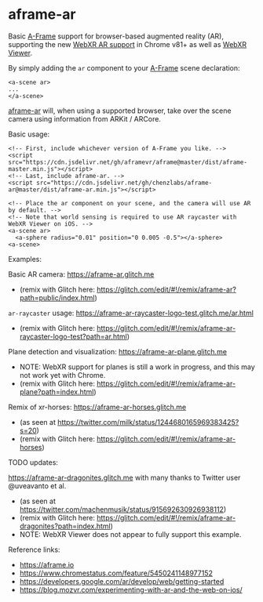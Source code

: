 # aframe-ar
Basic [A-Frame](https://aframe.io) support for browser-based augmented reality (AR), 
supporting the new [WebXR AR support](https://github.com/immersive-web/webxr-ar-module) in Chrome v81+
as well as [WebXR Viewer](https://blog.mozvr.com/experimenting-with-ar-and-the-web-on-ios/).

By simply adding the `ar` component to your [A-Frame](https://aframe.io) scene declaration:

```
<a-scene ar>
...
</a-scene>
```

[aframe-ar](https://github.com/chenzlabs/aframe-ar) will, when using a supported browser, take over the scene camera using information from ARKit / ARCore.

Basic usage:
```
<!-- First, include whichever version of A-Frame you like. -->
<script src="https://cdn.jsdelivr.net/gh/aframevr/aframe@master/dist/aframe-master.min.js"></script>
<!-- Last, include aframe-ar. -->
<script src="https://cdn.jsdelivr.net/gh/chenzlabs/aframe-ar@master/dist/aframe-ar.min.js"></script>

<!-- Place the ar component on your scene, and the camera will use AR by default. -->
<!-- Note that world sensing is required to use AR raycaster with WebXR Viewer on iOS. -->
<a-scene ar>
  <a-sphere radius="0.01" position="0 0.005 -0.5"></a-sphere>
<a-scene>  
```

Examples:

Basic AR camera: https://aframe-ar.glitch.me
- (remix with Glitch here: https://glitch.com/edit/#!/remix/aframe-ar?path=public/index.html)

`ar-raycaster` usage: https://aframe-ar-raycaster-logo-test.glitch.me/ar.html
- (remix with Glitch here: https://glitch.com/edit/#!/remix/aframe-ar-raycaster-logo-test?path=ar.html)

Plane detection and visualization: https://aframe-ar-plane.glitch.me
- NOTE: WebXR support for planes is still a work in progress, and this may not work yet with Chrome.
- (remix with Glitch here: https://glitch.com/edit/#!/remix/aframe-ar-plane?path=index.html)

Remix of xr-horses: https://aframe-ar-horses.glitch.me
- (as seen at https://twitter.com/milk/status/1244680165969383425?s=20)
- (remix with Glitch here: https://glitch.com/edit/#!/remix/aframe-ar-horses)

TODO updates:

https://aframe-ar-dragonites.glitch.me with many thanks to Twitter user @uveavanto et al.
- (as seen at https://twitter.com/machenmusik/status/915692630926938112)
- (remix with Glitch here: https://glitch.com/edit/#!/remix/aframe-ar-dragonites?path=index.html)
- NOTE: WebXR Viewer does not appear to fully support this example.

Reference links:

- https://aframe.io
- https://www.chromestatus.com/feature/5450241148977152
- https://developers.google.com/ar/develop/web/getting-started
- https://blog.mozvr.com/experimenting-with-ar-and-the-web-on-ios/

